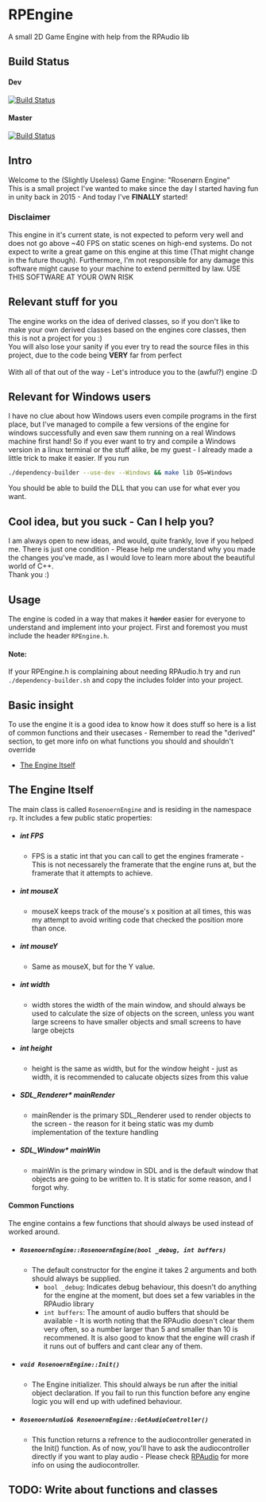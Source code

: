 # RPEngine
A small 2D Game Engine with help from the RPAudio lib

## Build Status
#### Dev
[![Build Status](https://travis-ci.com/AnzoDK/RPEngine.svg?branch=dev)](https://travis-ci.com/AnzoDK/RPEngine)
#### Master
[![Build Status](https://travis-ci.com/AnzoDK/RPEngine.svg?branch=master)](https://travis-ci.com/AnzoDK/RPEngine)
## Intro
Welcome to the (Slightly Useless) Game Engine: "Rosenørn Engine" <br> This is a small project I've wanted to make since the day I started having fun in unity back in 2015 - And today I've **FINALLY** started!<br>

### Disclaimer
This engine in it's current state, is not expected to peform very well and does not go above ~40 FPS on static scenes on high-end systems. Do not expect to write a great game on this engine at this time (That might change in the future though). Furthermore, I'm not responsible for any damage this software might cause to your machine to extend permitted by law. USE THIS SOFTWARE AT YOUR OWN RISK

## Relevant stuff for you
The engine works on the idea of derived classes, so if you don't like to make your own derived classes based on the engines core classes, then this is not a project for you :)<br>
You will also lose your sanity if you ever try to read the source files in this project, due to the code being **VERY** far from perfect<br><br>
With all of that out of the way - Let's introduce you to the (awful?) engine :D

## Relevant for Windows users
I have no clue about how Windows users even compile programs in the first place, but I've managed to compile a few versions of the engine for windows successfully and even saw them running on a real Windows machine first hand!
So if you ever want to try and compile a Windows version in a linux terminal or the stuff alike, be my guest - I already made a little trick to make it easier. If you run <br>
```bash
./dependency-builder --use-dev --Windows && make lib OS=Windows
```
You should be able to build the DLL that you can use for what ever you want.

## Cool idea, but you suck - Can I help you?
I am always open to new ideas, and would, quite frankly, love if you helped me. There is just one condition - Please help me understand why you made the changes you've made, as I would love to learn more about the beautiful world of C++.
<br>Thank you :)

## Usage
The engine is coded in a way that makes it ~~harder~~ easier for everyone to understand and implement into your project. First and foremost you must include the header `RPEngine.h`. 

#### Note:
If your RPEngine.h is complaining about needing RPAudio.h try and run `./dependency-builder.sh` and copy the includes folder into your project.

## Basic insight
To use the engine it is a good idea to know how it does stuff so here is a list of common functions and their usecases - Remember to read the "derived" section, to get more info on what functions you should and shouldn't override
- [The Engine Itself](#the-engine-itself)

## The Engine Itself
The main class is called `RosenoernEngine` and is residing in the namespace `rp`. It includes a few public static properties:
- ##### int FPS
  - FPS is a static int that you can call to get the engines framerate - This is not necessarely the framerate that the engine runs at, but the framerate that it attempts to achieve.
-  ##### int mouseX
   - mouseX keeps track of the mouse's x position at all times, this was my attempt to avoid writing code that checked the position more than once.
-  ##### int mouseY
   - Same as mouseX, but for the Y value.
-  ##### int width
   - width stores the width of the main window, and should always be used to calculate the size of objects on the screen, unless you want large screens to have smaller objects and small screens to have large obejcts
-  ##### int height
   - height is the same as width, but for the window height - just as width, it is recommended to calucate objects sizes from this value
- ##### SDL_Renderer* mainRender
   - mainRender is the primary SDL_Renderer used to render objects to the screen - the reason for it being static was my dumb implementation of the texture handling
- ##### SDL_Window* mainWin
   - mainWin is the primary window in SDL and is the default window that objects are going to be written to. It is static for some reason, and I forgot why.
 
 #### Common Functions
 The engine contains a few functions that should always be used instead of worked around.
- ##### `RosenoernEngine::RosenoernEngine(bool _debug, int buffers)`
   - The default constructor for the engine it takes 2 arguments and both should always be supplied.
     - `bool _debug`: Indicates debug behaviour, this doesn't do anything for the engine at the moment, but does set a few variables in the RPAudio library
     - `int buffers`: The amount of audio buffers that should be available - It is worth noting that the RPAudio doesn't clear them very often, so a number larger than 5 and smaller than 10 is recommened. It is also good to know that the engine will crash if it runs out of buffers and cant clear any of them.
 - ##### `void RosenoernEngine::Init()`
   - The Engine initializer. This should always be run after the initial object declaration. If you fail to run this function before any engine logic you will end up with udefined behaviour.
- ##### `RosenoernAudio& RosenoernEngine::GetAudioController()`
   - This function returns a refrence to the audiocontroller generated in the Init() function. As of now, you'll have to ask the audiocontroller directly if you want to play audio - Please check [RPAudio](https://github.com/AnzoDK/RPAudio) for more info on using the audiocontroller.
## TODO: Write about functions and classes
